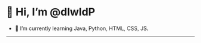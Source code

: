 👋 Hi, I’m @dlwldP
=================================
- 🌱 I’m currently learning Java, Python, HTML, CSS, JS.
-----------------------------------------------------------------

<!---
dlwldP/dlwldP is a ✨ special ✨ repository because its `README.md` (this file) appears on your GitHub profile.
You can click the Preview link to take a look at your changes.
- 👀 I’m interested in ...
- 💞️ I’m looking to collaborate on ...
- 📫 How to reach me ...
--->

